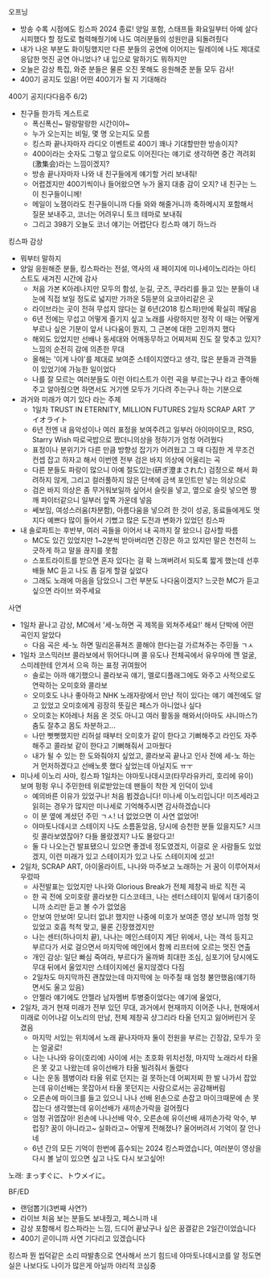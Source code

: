 오프닝

- 방송 수록 시점에도 킹스파 2024 종료! 양일 포함, 스태프들 화요일부터 아예 살다시피했다 할 정도로 협력해줬기에 나도 여러분들의 성원만큼 되돌려줬다
- 내가 나온 부분도 화이팅했지만 다른 분들의 공연에 이어지는 릴레이에 나도 제대로 응답한 멋진 공연 아니었나? 내 입으로 말하기도 뭐하지만
- 오늘은 감상 특집, 와준 분들은 물론 오진 못해도 응원해준 분들 모두 감사!
- 400기 공지도 있음! 어떤 400기가 될 지 기대해라

400기 공지(다다음주 6/2)
- 친구들 한가득 게스트로
  - 폭신폭신~ 말랑말랑한 시간이야~
  - 누가 오는지는 비밀, 몇 명 오는지도 모름
  - 킹스파 끝나자마자 라디오 이벤트로 400기 꽤나 기대할만한 방송이지?
  - 400이라는 숫자도 그렇고 앞으로도 이어진다는 얘기로 생각하면 중간 격려회(激集会)라는 느낌이겠지?
  - 방송 끝나자마자 나와 내 친구들에게 얘기할 거리 보내줘! 
  - 어렵겠지만 400기씩이나 들어왔으면 누가 올지 대충 감이 오지? 내 친구는 느이 친구들이니께!
  - 메일이 노잼이라도 친구들이니까 다들 와와 해줄거니까 축하메시지 포함해서 질문 보내주고, 코너는 어려우니 토크 테마로 보내줘
  - 그리고 398기 오늘도 코너 얘기는 어렵단다 킹스파 얘기 하느라

킹스파 감상
- 뭐부터 말하지
- 양일 응원해준 분들, 킹스파라는 전설, 역사의 새 페이지에 미나세이노리라는 아티스트도 새겨진 시간에 감사
  - 처음 가본 K아레나지만 모두의 함성, 눈길, 굿즈, 쿠라리를 들고 있는 분들이 내 눈에 직접 보일 정도로 넓지만 가까운 5등분의 요코아리같은 곳
  - 라이브라는 곳이 전혀 무섭지 않다는 걸 6년(2018 킹스파)만에 확실히 깨달음
  - 6년 전에는 무섭고 어떻게 즐기지 싶고 노래를 사랑하지만 정작 이 때는 어떻게 부르나 싶은 기분이 앞서 나다움이 뭔지, 그 근본에 대한 고민까지 했다
  - 해외도 있었지만 선배나 동세대와 어깨동무하고 어찌저찌 진도 잘 맞추고 있지? 느낌의 순전히 감에 의존한 무대
  - 올해는 '이게 나야'를 제대로 보여준 스테이지였다고 생각, 많은 분들과 관객들이 있었기에 가능한 일이었다
  - 나를 잘 모르는 여러분들도 이런 아티스트가 이런 곡을 부르는구나 라고 좋아해주고 알아줬으면 하면서도 거기엔 모두가 기다려 주는구나 하는 기분으로
- 과거와 미래가 여기 있다 라는 주제
  - 1일차 TRUST IN ETERNITY, MILLION FUTURES 2일차 SCRAP ART アイオライト
  - 6년 전엔 내 음악성이나 여러 표정을 보여주려고 일부러 아이마이모코, RSG, Starry Wish 따로국밥으로 짰더니의상을 정하기가 엄청 어려웠다
  - 표정이나 분위기가 다른 만큼 방향성 잡기가 어려웠고 그 때 다짐한 게 무조건 컨셉 잡고 하자고 해서 이번엔 전부 검은 바지 의상에 어울리는 곡
  - 다른 분들도 파랑이 많으니 아예 절도있는(研ぎ澄まされた) 검정으로 해서 화려하지 않게, 그리고 컬러풀하지 않은 단색에 금색 포인트만 넣는 의상으로
  - 검은 바지 의상은 좀 무거워보일까 싶어서 슬릿을 넣고, 옆으로 슬릿 넣으면 짱깨 파이터같으니 일부러 앞쪽 가운데 넣음
  - 쎄보임, 여성스러움(차분함), 아름다움을 넣으려 한 것이 성공, 동료들에게도 멋지다 예쁘다 많이 들어서 기뻤고 많은 도전과 변화가 있었던 킹스파
- 내 솔로파트는 후반부, 여러 곡들을 이어서 내 곡까지 잘 왔으니 감사할 따름
  - MC도 있긴 있었지만 1~2분씩 받아버리면 긴장은 하고 있지만 말은 천천히 느긋하게 하고 말을 끊지를 못함
  - 스포트라이트를 받으면 혼자 있다는 걸 확 느껴버려서 되도록 짧게 했는데 선후배들 MC 듣고 나도 좀 길게 할걸 싶었다
  - 그래도 노래에 마음을 담았으니 그런 부분도 나다움이겠지? 느긋한 MC가 듣고 싶으면 라이브 와주세요

사연
- 1일차 끝나고 감상, MC에서 '세-노하면 곡 제목을 외쳐주세요!' 해서 단박에 어떤 곡인지 알았다
  - 다음 곡은 세-노 하면 밀리온퓨쳐즈 콜해야 한다는걸 가르쳐주는 주민들 ㄱㅅ
- 1일차 코스믹러브 콜라보에서 뛰어다니며 콜 유도나 전체곡에서 유우마에 깬 얼굴, 스미레한테 안겨서 으윽 하는 표정 귀여웠어
  - 솔로는 아까 얘기했으니 콜라보곡 얘기, 멜로디플래그에도 와주고 사적으로도 연락하는 오미호와 콜라보
  - 오미호도 나나 좋아하고 NHK 노래자랑에서 만난 적이 있다는 얘기 예전에도 알고 있었고 오미호에게 굉장히 뜻깊은 페스가 아니었나 싶다
  - 오미호는 K아레나 처음 온 것도 아니고 여러 활동을 해와서(아마도 샤니마스?) 춤도 잘추고 몸도 차분하고...
  - 나만 뻣뻣했지만 리허설 때부터 오미호가 같이 한다고 기뻐해주고 라인도 자주 해주고 콜라보 같이 한다고 기뻐해줘서 고마웠다
  - 내가 될 수 있는 한 도와줘야지 싶었고, 콜라보곡 끝나고 인사 전에 세-노 하는거 먼저하겠다고 선배노릇 했다 싶었는데 아닐지도 ㅠㅜ
- 미나세 이노리 사마, 킹스파 1일차는 야마토나데시코(타무라유카리, 호리에 유이) 보며 펑펑 우니 주민한테 위로받았는데 팬들이 착한 게 인덕이 있네
  - 예의바른 이유가 있었구나! 처음 뵙겠습니다! 미나세 이노리입니다! 미즈세라고 읽히는 경우가 많지만 미나세로 기억해주시면 감사하겠습니다
  - 이 분 옆에 계셨던 주민 ㄱㅅ! 너 없었으면 이 사연 없었어!
  - 야마토나데시코 스테이지 나도 소름돋았음, 당시에 승천한 분들 있을지도? 시크릿 콜라보였잖아? 다들 몰랐겠지? 나도 몰랐다고!
  - 둘 다 나오는건 발표됐으니 있으면 좋겠네 정도였겠지, 이걸로 운 사람들도 있었겠지, 이런 미래가 있고 스테이지가 있고 나도 스테이지에 섰고!
- 2일차, SCRAP ART, 아이올라이트, 나나와 마주보고 노래하는 거 꿈이 이루어져서 우렀따
  - 사전발표는 있었지만 나나와 Glorious Break가 전체 제창곡 바로 직전 곡
  - 한 곡 전에 오미호랑 콜라보한 디스코테크, 나는 센터스테이지 밑에서 대기중이니까 소리만 듣고 볼 수가 없었음
  - 안보여 안보여! 모니터 없냐! 했지만 나중에 미호가 보여준 영상 보니까 엄청 멋있었고 호흡 척척 맞고, 물론 긴장했겠지만
  - 나는 센터(하나미치 끝), 나나는 메인스테이지 계단 위에서, 나는 객석 등지고 부르다가 서로 걸으면서 마지막에 메인에서 함께 리프터에 오르는 멋진 연출
  - 개인 감상: 일단 빠심 죽여라, 부르다가 울까봐 최대한 조심, 심포기어 당시에도 무대 뒤에서 울었지만 스테이지에선 울지않겠다 다짐
  - 2일차도 마지막까진 괜찮았는데 마지막에 눈 마주칠 때 엄청 불안했음(얘기하면서도 울고 있음)
  - 안젤라 얘기에도 안젤라 남자멤버 투병중이었다는 얘기에 울었다, 
- 2일차, 과거 현재 미래가 전부 있던 무대, 과거에서 현재까지 이어준 나나, 현재에서 미래로 이어나갈 이노리의 만남, 전체 제창곡 샹그리라 타올 던지고 잃어버린거 웃겼음
  - 마지막 서있는 위치에서 노래 끝나자마자 둘이 전원을 부르는 긴장감, 모두가 웃는 얼굴로!
  - 나는 나나와 유이(호리에) 사이에 서는 초호화 위치선정, 마지막 노래라서 타올은 못 갖고 나왔는데 유이선배가 타올 빌려줘서 돌렸다
  - 나는 운동 젬병이라 타올 위로 던지는 걸 못하는데 어찌저찌 한 발 나가서 잡았는데 유이선배는 못잡아서 타올 못던지는 사람으로서는 공감해버림
  - 오른손에 마이크를 들고 있으니 나나 선배 왼손으로 손잡고 마이크때문에 손 못잡는다 생각했는데 유이선배가 새끼손가락을 걸어줬다
  - 엄청 귀엽잖아! 왼손에 나나선배 악수, 오른손에 유이선배 새끼손가락 악수, 부럽징? 꿈이 아니라고~ 실화라고~ 어떻게 전해졌나? 울어버려서 기억이 잘 안나네
  - 6년 간의 모든 기억이 한번에 흡수되는 2024 킹스파였습니다, 여러분이 영상을 다시 볼 날이 있으면 싶고 나도 다시 보고싶어!

노래: まっすぐに、トウメイに。

BF/ED
- 랜덤뽑기(3번째 사연?)
- 라이브 처음 보는 분들도 보내줬고, 페스니까 내 
- 감상 포함해서 킹스파라는 느낌, 드디어 끝났구나 싶은 꿈결같은 2일간이었습니다
- 400기 곧이니까 사연 기다리고 있겠습니다

킹스파 뭔 씹덕같은 소리 따발총으로 연사해서 쓰기 힘드네
야마토나데시코를 알 정도면 실은 나보다도 나이가 많은게 아닐까 야리적 코심중